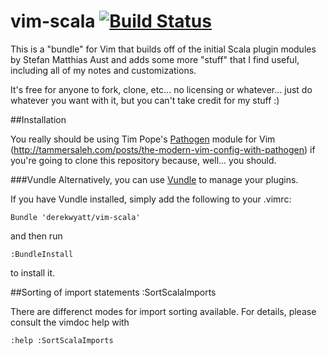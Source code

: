vim-scala [![Build Status](https://secure.travis-ci.org/lenniboy/vim-scala.png)](http://travis-ci.org/lenniboy/vim-scala)
==========

This is a "bundle" for Vim that builds off of the initial Scala plugin modules
by Stefan Matthias Aust and adds some more "stuff" that I find useful, including
all of my notes and customizations.

It's free for anyone to fork, clone, etc... no licensing or whatever... just do
whatever you want with it, but you can't take credit for my stuff :)

##Installation

You really should be using Tim Pope's [Pathogen](https://github.com/tpope/vim-pathogen) module for Vim (http://tammersaleh.com/posts/the-modern-vim-config-with-pathogen) if you're going to clone this repository because, well... you should.

###Vundle
Alternatively, you can use [Vundle](https://github.com/gmarik/vundle) to
manage your plugins.

If you have Vundle installed, simply add the following to your .vimrc:

```vim
Bundle 'derekwyatt/vim-scala'
```

and then run

```vim
:BundleInstall
```

to install it.

##Sorting of import statements
    :SortScalaImports

There are differenct modes for import sorting available. For details, please
consult the vimdoc help with

    :help :SortScalaImports
